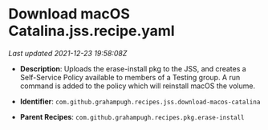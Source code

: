 # Download macOS Catalina.jss.recipe.yaml

_Last updated 2021-12-23 19:58:08Z_

- **Description**: Uploads the erase-install pkg to the JSS, and creates a Self-Service Policy available to members of a Testing group. A run command is added to the policy which will reinstall macOS the volume.

- **Identifier**: `com.github.grahampugh.recipes.jss.download-macos-catalina`

- **Parent Recipes**: `com.github.grahampugh.recipes.pkg.erase-install`